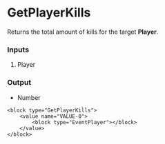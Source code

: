 # GetPlayerKills

Returns the total amount of kills for the target **Player**.

### Inputs

1. Player

### Output

-   Number

```blockly
<block type="GetPlayerKills">
    <value name="VALUE-0">
        <block type="EventPlayer"></block>
    </value>
</block>
```
